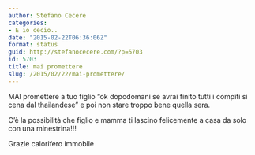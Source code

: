 ```yaml
---
author: Stefano Cecere
categories:
- E io cecio..
date: "2015-02-22T06:36:06Z"
format: status
guid: http://stefanocecere.com/?p=5703
id: 5703
title: mai promettere
slug: /2015/02/22/mai-promettere/
---
```


MAI promettere a tuo figlio &#8220;ok dopodomani se avrai finito tutti i compiti si cena dal thailandese&#8221; e poi non stare troppo bene quella sera.
  
C&#8217;è la possibilità che figlio e mamma ti lascino felicemente a casa da solo con una minestrina!!!

Grazie calorifero immobile